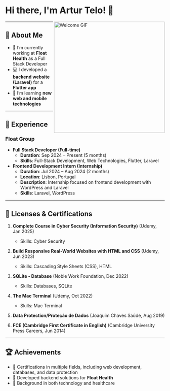 # Hi there, I'm Artur Telo! 👋  

<img src="https://user-images.githubusercontent.com/74038190/212748842-9fcbad5b-6173-4175-8a61-521f3dbb7514.gif" alt="Welcome GIF" align="right" width="350"/>

---

## 🚀 About Me  
- 🔭 I’m currently working at **Float Health** as a Full Stack Developer  
- 💻 I developed a **backend website (Laravel)** for a **Flutter app**  
- 🌱 I’m learning **new web and mobile technologies**  

---

## 🌟 Experience  

### **Float Group**
- **Full Stack Developer (Full-time)**  
  - **Duration**: Sep 2024 – Present (5 months)  
  - **Skills**: Full-Stack Development, Web Technologies, Flutter, Laravel  
- **Frontend Development Intern (Internship)**  
  - **Duration**: Jul 2024 – Aug 2024 (2 months)  
  - **Location**: Lisbon, Portugal  
  - **Description**: Internship focused on frontend development with WordPress and Laravel  
  - **Skills**: Laravel, WordPress  

---

## 📜 Licenses & Certifications  
1. **Complete Course in Cyber Security (Information Security)** (Udemy, Jan 2025)
   - Skills: Cyber Security

2. **Build Responsive Real-World Websites with HTML and CSS** (Udemy, Jun 2023)  
   - Skills: Cascading Style Sheets (CSS), HTML  

3. **SQLite - Database** (Noble Work Foundation, Dec 2022)  
   - Skills: Databases, SQLite  

4. **The Mac Terminal** (Udemy, Oct 2022)
   - Skills: Mac Terminal  

5. **Data Protection/Proteção de Dados** (Joaquim Chaves Saúde, Aug 2019)  

6. **FCE (Cambridge First Certificate in English)** (Cambridge University Press Careers, Jun 2014)  

---

## 🏆 Achievements  

- 🥇 Certifications in multiple fields, including web development, databases, and data protection  
- 🚀 Developed backend solutions for **Float Health**  
- 🌟 Background in both technology and healthcare  

